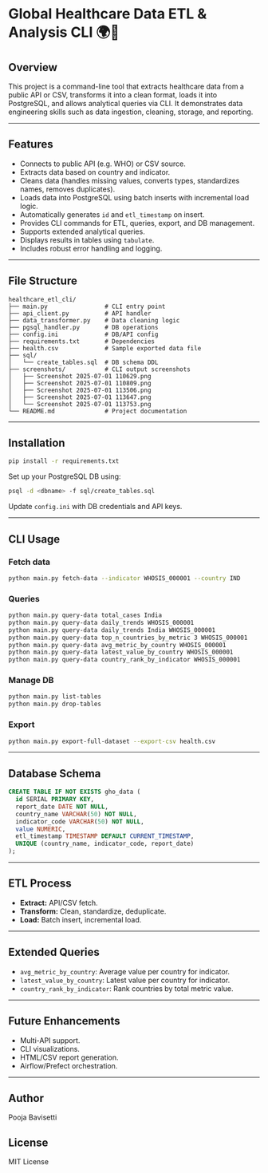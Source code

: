 # Global Healthcare Data ETL & Analysis CLI 🌍💉

## Overview

This project is a command-line tool that extracts healthcare data from a public API or CSV, transforms it into a clean format, loads it into PostgreSQL, and allows analytical queries via CLI. It demonstrates data engineering skills such as data ingestion, cleaning, storage, and reporting.

---

## Features

* Connects to public API (e.g. WHO) or CSV source.
* Extracts data based on country and indicator.
* Cleans data (handles missing values, converts types, standardizes names, removes duplicates).
* Loads data into PostgreSQL using batch inserts with incremental load logic.
* Automatically generates `id` and `etl_timestamp` on insert.
* Provides CLI commands for ETL, queries, export, and DB management.
* Supports extended analytical queries.
* Displays results in tables using `tabulate`.
* Includes robust error handling and logging.

---

## File Structure

```
healthcare_etl_cli/
├── main.py                # CLI entry point
├── api_client.py          # API handler
├── data_transformer.py    # Data cleaning logic
├── pgsql_handler.py       # DB operations
├── config.ini             # DB/API config
├── requirements.txt       # Dependencies
├── health.csv             # Sample exported data file
├── sql/
│   └── create_tables.sql  # DB schema DDL
├── screenshots/           # CLI output screenshots
│   ├── Screenshot 2025-07-01 110629.png
│   ├── Screenshot 2025-07-01 110809.png
│   ├── Screenshot 2025-07-01 113506.png
│   ├── Screenshot 2025-07-01 113647.png
│   └── Screenshot 2025-07-01 113753.png
└── README.md              # Project documentation
```

---

## Installation

```bash
pip install -r requirements.txt
```

Set up your PostgreSQL DB using:

```bash
psql -d <dbname> -f sql/create_tables.sql
```

Update `config.ini` with DB credentials and API keys.

---

## CLI Usage

### Fetch data

```bash
python main.py fetch-data --indicator WHOSIS_000001 --country IND
```

### Queries

```bash
python main.py query-data total_cases India
python main.py query-data daily_trends WHOSIS_000001
python main.py query-data daily_trends India WHOSIS_000001
python main.py query-data top_n_countries_by_metric 3 WHOSIS_000001
python main.py query-data avg_metric_by_country WHOSIS_000001
python main.py query-data latest_value_by_country WHOSIS_000001
python main.py query-data country_rank_by_indicator WHOSIS_000001
```

### Manage DB

```bash
python main.py list-tables
python main.py drop-tables
```

### Export

```bash
python main.py export-full-dataset --export-csv health.csv
```

---

## Database Schema

```sql
CREATE TABLE IF NOT EXISTS gho_data (
  id SERIAL PRIMARY KEY,
  report_date DATE NOT NULL,
  country_name VARCHAR(50) NOT NULL,
  indicator_code VARCHAR(50) NOT NULL,
  value NUMERIC,
  etl_timestamp TIMESTAMP DEFAULT CURRENT_TIMESTAMP,
  UNIQUE (country_name, indicator_code, report_date)
);
```

---

## ETL Process

* **Extract:** API/CSV fetch.
* **Transform:** Clean, standardize, deduplicate.
* **Load:** Batch insert, incremental load.

---

## Extended Queries

* `avg_metric_by_country`: Average value per country for indicator.
* `latest_value_by_country`: Latest value per country for indicator.
* `country_rank_by_indicator`: Rank countries by total metric value.

---

## Future Enhancements

* Multi-API support.
* CLI visualizations.
* HTML/CSV report generation.
* Airflow/Prefect orchestration.

---

## Author

Pooja Bavisetti 

## License

MIT License
